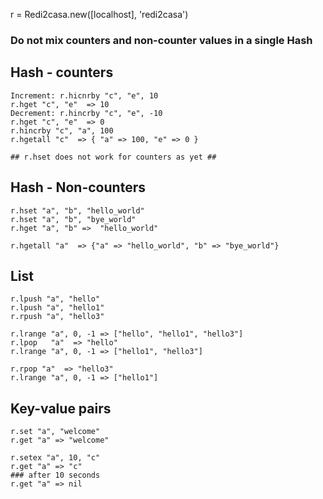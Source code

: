 r = Redi2casa.new([localhost], 'redi2casa')

### Do not mix counters and non-counter values in a single Hash

Hash - counters
---------------

    Increment: r.hicnrby "c", "e", 10
    r.hget "c", "e"  => 10
    Decrement: r.hincrby "c", "e", -10
    r.hget "c", "e"  => 0
    r.hincrby "c", "a", 100
    r.hgetall "c"  => { "a" => 100, "e" => 0 }

    ## r.hset does not work for counters as yet ##


Hash - Non-counters
-------------------

    r.hset "a", "b", "hello_world"
    r.hset "a", "b", "bye_world"
    r.hget "a", "b" =>  "hello_world"

    r.hgetall "a"  => {"a" => "hello_world", "b" => "bye_world"}

List
-----

    r.lpush "a", "hello"
    r.lpush "a", "hello1"
    r.rpush "a", "hello3"

    r.lrange "a", 0, -1 => ["hello", "hello1", "hello3"]
    r.lpop   "a"  => "hello"
    r.lrange "a", 0, -1 => ["hello1", "hello3"]

    r.rpop "a"  => "hello3"
    r.lrange "a", 0, -1 => ["hello1"]


Key-value pairs
---------------

    r.set "a", "welcome"
    r.get "a" => "welcome"

    r.setex "a", 10, "c"
    r.get "a" => "c"
    ### after 10 seconds
    r.get "a" => nil
